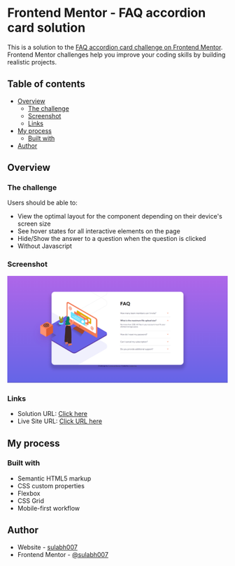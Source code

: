 # Frontend Mentor - FAQ accordion card solution

This is a solution to the [FAQ accordion card challenge on Frontend Mentor](https://www.frontendmentor.io/challenges/faq-accordion-card-XlyjD0Oam). Frontend Mentor challenges help you improve your coding skills by building realistic projects. 

## Table of contents

- [Overview](#overview)
  - [The challenge](#the-challenge)
  - [Screenshot](#screenshot)
  - [Links](#links)
- [My process](#my-process)
  - [Built with](#built-with)
- [Author](#author)


## Overview

### The challenge

Users should be able to:

- View the optimal layout for the component depending on their device's screen size
- See hover states for all interactive elements on the page
- Hide/Show the answer to a question when the question is clicked
- Without Javascript 

### Screenshot

![](./screenshot.png)

### Links

- Solution URL: [Click here](https://github.com/sulabh007/faq-accordion-card-main-without-Javascript)
- Live Site URL: [Click URL here](https://sulabh007.github.io/faq-accordion-card-main-without-Javascript/)

## My process

### Built with

- Semantic HTML5 markup
- CSS custom properties
- Flexbox
- CSS Grid
- Mobile-first workflow

## Author

- Website - [sulabh007](https://github.com/sulabh007)
- Frontend Mentor - [@sulabh007](https://www.frontendmentor.io/profile/sulabh007)
